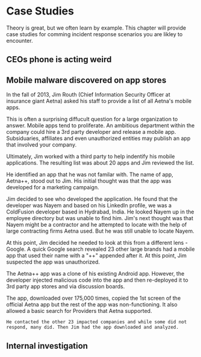 # Case Studies

Theory is great, but we often learn by example. This chapter will provide case studies for comming incident response scenarios you are likley to encounter.

## CEOs phone is acting weird

## Mobile malware discovered on app stores
In the fall of 2013, Jim Routh (Chief Information Security Officer at insurance giant Aetna) asked his staff to provide a list of all Aetna's mobile apps. 

This is often a surprising diffucult question for a large organization to answer. Mobile apps tend to proliferate. An ambitious department within the company could hire a 3rd party developer and release a mobile app. Subsiduaries, affiliates and even unauthorized entities may publish an app that involved your company.

Ultimately, Jim worked with a third party to help indentify his mobile applications. The resulting list was about 20 apps and Jim reviewed the list.

He identified an app that he was not familar with. The name of app, Aetna++, stood out to Jim. His initial thought was that the app was developed for a marketing campaign. 

Jim decided to see who developed the application. He found that the developer was Nayem and based on his LinkedIn profile, we was a ColdFusion developer based in Hydrabad, India. He looked Nayem up in the employee directory but was unable to find him. Jim's next thought was that Nayem might be a contractor and he attempted to locate with the help of large contracting firms Aetna used. But he was still unable to locate Nayem.

At this point, Jim decided he needed to look at this from a different lens - Google. A quick Google search revealed 23 other large brands had a mobile app that used their name with a "++" appended after it. At this point, Jim suspected the app was unauthorized. 

The Aetna++ app was a clone of his existing Android app. However, the developer injected malicious code into the app and then re-deployed it to 3rd party app stores and via discussion boards.

The app, downloaded over 175,000 times, copied the 1st screen of the official Aetna app but the rest of the app was non-functioning. It also allowed a basic search for Providers that Aetna supported.


`He contacted the other 23 impacted companies and while some did not respond, many did. Then Jim had the app downloaded and analyzed.`


## Internal investigation

